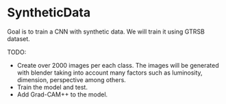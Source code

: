 # SyntheticData

Goal is to train a CNN with synthetic data.
We will train it using GTRSB dataset.

TODO:
- Create over 2000 images per each class. The images will be generated with blender taking into account many factors such as luminosity, dimension, perspective among others.
- Train the model and test.
- Add Grad-CAM++ to the model.
